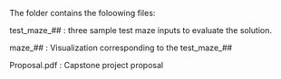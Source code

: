 The folder contains the foloowing files:

test_maze_## : three sample test maze inputs to evaluate the solution.

maze_## : Visualization corresponding to the test_maze_##

Proposal.pdf : Capstone project proposal